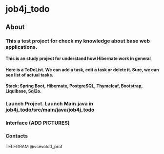 # job4j_todo

## About

### This a test project for check my knowledge about base web applications.

#### This is an study project for understand how Hibernate work in general
#### Here is a ToDoList. We can add a task, edit a task or delete it. Sure, we can see list of actual tasks. 

#### Stack:  Spring Boot, Hibernate, PostgreSQL, Thymeleaf, Bootstrap, Liquibase, Sql2o.

### Launch Project. Launch Main.java in job4j_todo/src/main/java/job4j_todo

### Interface (ADD PICTURES)

### Contacts
TELEGRAM @vsevolod_prof
